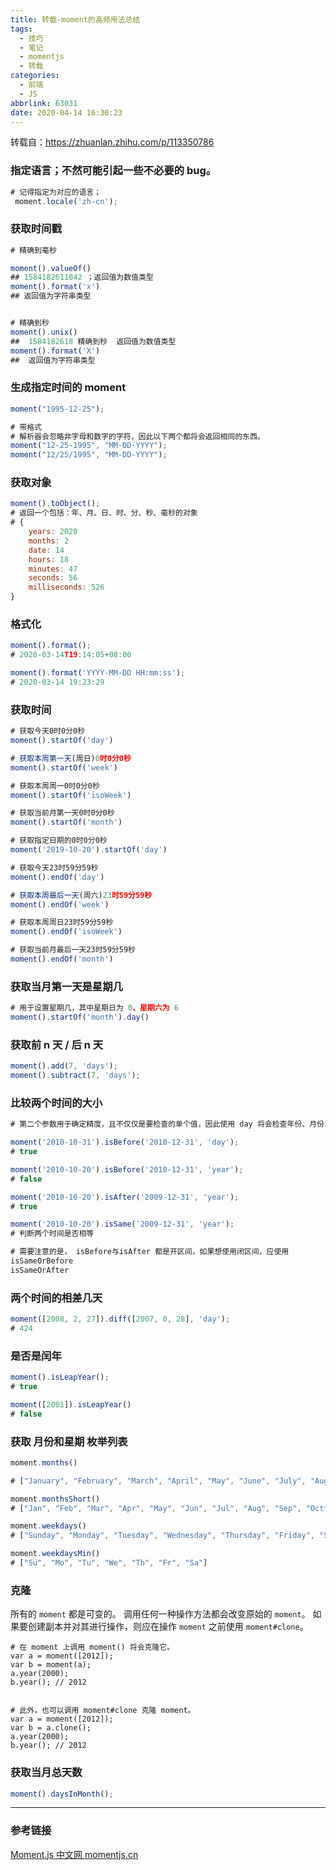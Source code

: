 ```yaml
---
title: 转载-moment的高频用法总结
tags:
  - 技巧
  - 笔记
  - momentjs
  - 转载
categories:
  - 前端
  - JS
abbrlink: 63031
date: 2020-04-14 16:30:23
---
```


转载自：https://zhuanlan.zhihu.com/p/113350786

### **指定语言；不然可能引起一些不必要的 bug。**

```js
# 记得指定为对应的语言；
 moment.locale('zh-cn');
```

### **获取时间戳**

```js
# 精确到毫秒

moment().valueOf()
## 1584182611042 ；返回值为数值类型
moment().format('x')
## 返回值为字符串类型


# 精确到秒
moment().unix()
##  1584182618 精确到秒  返回值为数值类型
moment().format('X')
##  返回值为字符串类型
```

### **生成指定时间的 moment**

```js
moment("1995-12-25");

# 带格式
# 解析器会忽略非字母和数字的字符，因此以下两个都将会返回相同的东西。
moment("12-25-1995", "MM-DD-YYYY");
moment("12/25/1995", "MM-DD-YYYY");
```

### **获取对象**

```js
moment().toObject();
# 返回一个包括：年、月、日、时、分、秒、毫秒的对象
# {
    years: 2020
    months: 2
    date: 14
    hours: 18
    minutes: 47
    seconds: 56
    milliseconds: 526
}
```

### **格式化**

```js
moment().format();
# 2020-03-14T19:14:05+08:00

moment().format('YYYY-MM-DD HH:mm:ss');
# 2020-03-14 19:23:29
```

### **获取时间**

```js
# 获取今天0时0分0秒
moment().startOf('day')

# 获取本周第一天(周日)0时0分0秒
moment().startOf('week')

# 获取本周周一0时0分0秒
moment().startOf('isoWeek')

# 获取当前月第一天0时0分0秒
moment().startOf('month')

# 获取指定日期的0时0分0秒
moment('2019-10-20').startOf('day')

# 获取今天23时59分59秒
moment().endOf('day')

# 获取本周最后一天(周六)23时59分59秒
moment().endOf('week')

# 获取本周周日23时59分59秒
moment().endOf('isoWeek')

# 获取当前月最后一天23时59分59秒
moment().endOf('month')
```

### **获取当月第一天是星期几**

```js
# 用于设置星期几，其中星期日为 0、星期六为 6
moment().startOf('month').day()
```

### **获取前 n 天 / 后 n 天**

```js
moment().add(7, 'days');
moment().subtract(7, 'days');
```

### **比较两个时间的大小**

```js
# 第二个参数用于确定精度，且不仅仅是要检查的单个值，因此使用 day 将会检查年份、月份、日期。

moment('2010-10-31').isBefore('2010-12-31', 'day');
# true

moment('2010-10-20').isBefore('2010-12-31', 'year');
# false

moment('2010-10-20').isAfter('2009-12-31', 'year');
# true

moment('2010-10-20').isSame('2009-12-31', 'year');
# 判断两个时间是否相等

# 需要注意的是， isBefore与isAfter 都是开区间，如果想使用闭区间，应使用
isSameOrBefore
isSameOrAfter
```

### **两个时间的相差几天**

```js
moment([2008, 2, 27]).diff([2007, 0, 28], 'day');
# 424
```

### **是否是闰年**

```js
moment().isLeapYear();
# true

moment([2001]).isLeapYear()
# false
```

### **获取 月份和星期 枚举列表**

```js
moment.months()

# ["January", "February", "March", "April", "May", "June", "July", "August", "September", "October", "November", "December"]

moment.monthsShort()
# ["Jan", "Feb", "Mar", "Apr", "May", "Jun", "Jul", "Aug", "Sep", "Oct", "Nov", "Dec"]

moment.weekdays()
# ["Sunday", "Monday", "Tuesday", "Wednesday", "Thursday", "Friday", "Saturday"]

moment.weekdaysMin()
# ["Su", "Mo", "Tu", "We", "Th", "Fr", "Sa"]
```

### **克隆**

所有的 `moment` 都是可变的。 调用任何一种操作方法都会改变原始的 `moment`。 如果要创建副本并对其进行操作，则应在操作 `moment` 之前使用 `moment#clone`。

```text
# 在 moment 上调用 moment() 将会克隆它。
var a = moment([2012]);
var b = moment(a);
a.year(2000);
b.year(); // 2012


# 此外，也可以调用 moment#clone 克隆 moment。
var a = moment([2012]);
var b = a.clone();
a.year(2000);
b.year(); // 2012
```

### **获取当月总天数**

```js
moment().daysInMonth();
```

---

### **参考链接**

[Moment.js 中文网 momentjs.cn](https://link.zhihu.com/?target=http%3A//momentjs.cn/)
